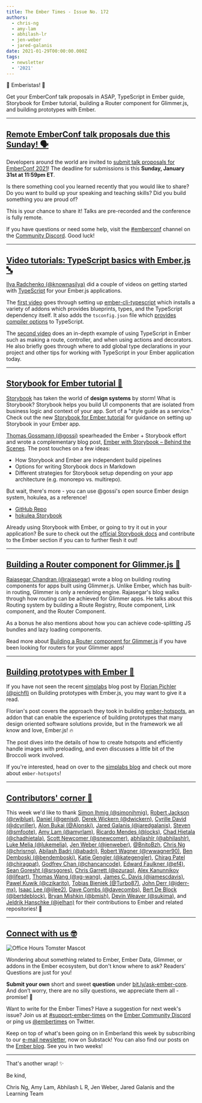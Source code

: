 ```yaml
---
title: The Ember Times - Issue No. 172
authors:
  - chris-ng
  - amy-lam
  - abhilash-lr
  - jen-weber
  - jared-galanis
date: 2021-01-29T00:00:00.000Z
tags:
  - newsletter
  - '2021'
---
```


👋 Emberistas! 🐹

Get your EmberConf talk proposals in ASAP, TypeScript in Ember guide, Storybook for Ember tutorial, building a Router component for Glimmer.js, and building prototypes with Ember.
  
---

## [Remote EmberConf talk proposals due this Sunday! 🗣](https://emberconf.com/become-a-speaker)

Developers around the world are invited to [submit talk proposals for EmberConf 2021](https://emberconf.com/become-a-speaker)! The deadline for submissions is this **Sunday, January 31st at 11:59pm ET**.

Is there something cool you learned recently that you would like to share? Do you want to build up your speaking and teaching skills? Did you build something you are proud of?

This is your chance to share it! Talks are pre-recorded and the conference is fully remote.

If you have questions or need some help, visit the [#emberconf](https://discord.com/channels/480462759797063690/480502413917421570) channel on the [Community Discord](https://emberjs.com/community/). Good luck!

---

## [Video tutorials: TypeScript basics with Ember.js 🔤](https://twitter.com/knownasilya/status/1349571457983127561)

[Ilya Radchenko (@knownasilya)](https://github.com/knownasilya) did a couple of videos on getting started with [TypeScript](https://www.typescriptlang.org/) for your Ember.js applications.

The [first video](https://www.youtube.com/watch?v=G7QWvhMXMSc) goes through setting up [ember-cli-typescript](https://github.com/typed-ember/ember-cli-typescript) which installs a variety of addons which provides blueprints, types, and the TypeScript dependency itself. It also adds the `tsconfig.json` file which [provides compiler options](https://www.typescriptlang.org/docs/handbook/tsconfig-json.html) to TypeScript.

The [second video](https://www.youtube.com/watch?v=FOrCbXW223E) does an in-depth example of using TypeScript in Ember such as making a route, controller, and when using actions and decorators. He also briefly goes through where to add global type declarations in your project and other tips for working with TypeScript in your Ember application today.

---

## [Storybook for Ember tutorial 🎨](https://www.learnstorybook.com/intro-to-storybook/ember/en/get-started/)

[Storybook](https://storybook.js.org/) has taken the world of **design systems** by storm! What is Storybook? Storybook helps you build UI components that are isolated from business logic and context of your app. Sort of a "style guide as a service." Check out the new [Storybook for Ember tutorial](https://www.learnstorybook.com/intro-to-storybook/ember/en/get-started/) for guidance on setting up Storybook in your Ember app.

[Thomas Gossmann (@gossi)](https://github.com/gossi) spearheaded the Ember + Storybook effort and wrote a complementary blog post, [Ember with Storybook – Behind the Scenes](https://gos.si/blog/ember-with-storybook-behind-the-scenes/). The post touches on a few ideas:

- How Storybook and Ember are independent build pipelines
- Options for writing Storybook docs in Markdown
- Different strategies for Storybook setup depending on your app architecture (e.g. monorepo vs. multirepo).

But wait, there's more - you can use @gossi's open source Ember design system, hokulea, as a reference!

- [GitHub Repo](https://github.com/hokulea/hokulea)
- [hokulea Storybook](https://hokulea.netlify.app/)

Already using Storybook with Ember, or going to try it out in your application? Be sure to check out the [official Storybook docs](https://storybook.js.org/docs/ember/get-started/introduction) and contribute to the Ember section if you can to further flesh it out!

---

## [Building a Router component for Glimmer.js 🧭](https://dev.to/rajasegar/building-a-router-component-for-glimmer-js-52bk)

[Rajasegar Chandran (@rajasegar)](https://github.com/rajasegar) wrote a blog on building routing components for apps built using Glimmer.js. Unlike Ember, which has built-in routing, Glimmer is only a rendering engine. Rajasegar's blog walks through how routing can be achieved for Glimmer apps. He talks about this Routing system by building a Route Registry, Route component, Link component, and the Router Component.

As a bonus he also mentions about how you can achieve code-splitting JS bundles and lazy loading components.

Read more about [Building a Router component for Glimmer.js](https://dev.to/rajasegar/building-a-router-component-for-glimmer-js-52bk) if you have been looking for routers for your Glimmer apps!

---

## [Building prototypes with Ember 🐹](https://twitter.com/simplabs/status/1338871240342327296)

If you have not seen the recent [simplabs](https://github.com/simplabs) blog post by [Florian Pichler (@pichfl)](https://github.com/pichfl) on Building prototypes with Ember.js, you may want to give it a read.

Florian's post covers the approach they took in building [ember-hotspots](https://github.com/simplabs/ember-hotspots), an addon that can enable the experience of building prototypes that many design oriented software solutions provide, but in the framework we all know and love, Ember.js! 🔥

The post dives into the details of how to create hotspots and efficiently handle images with preloading, and even discusses a little bit of the Broccoli work involved.

If you're interested, head on over to the [simplabs blog](https://simplabs.com/blog/2020/12/15/building-prototypes-with-emberjs-and-ember-hotspots/) and check out more about `ember-hotspots`!

---

## [Contributors' corner 👏](https://guides.emberjs.com/release/contributing/repositories/)

<p>This week we'd like to thank <a href="https://github.com/simonihmig" rel="noopener noreferrer" target="_blank">Simon Ihmig (@simonihmig)</a>, <a href="https://github.com/rwjblue" rel="noopener noreferrer" target="_blank">Robert Jackson (@rwjblue)</a>, <a href="https://github.com/genisd" rel="noopener noreferrer" target="_blank">Daniel (@genisd)</a>, <a href="https://github.com/dwickern" rel="noopener noreferrer" target="_blank">Derek Wickern (@dwickern)</a>, <a href="https://github.com/dcyriller" rel="noopener noreferrer" target="_blank">Cyrille David (@dcyriller)</a>, <a href="https://github.com/Alonski" rel="noopener noreferrer" target="_blank">Alon Bukai (@Alonski)</a>, <a href="https://github.com/jaredgalanis" rel="noopener noreferrer" target="_blank">Jared Galanis (@jaredgalanis)</a>, <a href="https://github.com/smfoote" rel="noopener noreferrer" target="_blank">Steven (@smfoote)</a>, <a href="https://github.com/amyrlam" rel="noopener noreferrer" target="_blank">Amy Lam (@amyrlam)</a>, <a href="https://github.com/locks" rel="noopener noreferrer" target="_blank">Ricardo Mendes (@locks)</a>, <a href="https://github.com/chadhietala" rel="noopener noreferrer" target="_blank">Chad Hietala (@chadhietala)</a>, <a href="https://github.com/snewcomer" rel="noopener noreferrer" target="_blank">Scott Newcomer (@snewcomer)</a>, <a href="https://github.com/abhilashlr" rel="noopener noreferrer" target="_blank">abhilashlr (@abhilashlr)</a>, <a href="https://github.com/lukemelia" rel="noopener noreferrer" target="_blank">Luke Melia (@lukemelia)</a>, <a href="https://github.com/jenweber" rel="noopener noreferrer" target="_blank">Jen Weber (@jenweber)</a>, <a href="https://github.com/BnitoBzh" rel="noopener noreferrer" target="_blank">@BnitoBzh</a>, <a href="https://github.com/chrisrng" rel="noopener noreferrer" target="_blank">Chris Ng (@chrisrng)</a>, <a href="https://github.com/abadri" rel="noopener noreferrer" target="_blank">Abilash Badri (@abadri)</a>, <a href="https://github.com/rwwagner90" rel="noopener noreferrer" target="_blank">Robert Wagner (@rwwagner90)</a>, <a href="https://github.com/bendemboski" rel="noopener noreferrer" target="_blank">Ben Demboski (@bendemboski)</a>, <a href="https://github.com/kategengler" rel="noopener noreferrer" target="_blank">Katie Gengler (@kategengler)</a>, <a href="https://github.com/chiragpat" rel="noopener noreferrer" target="_blank">Chirag Patel (@chiragpat)</a>, <a href="https://github.com/chancancode" rel="noopener noreferrer" target="_blank">Godfrey Chan (@chancancode)</a>, <a href="https://github.com/ef4" rel="noopener noreferrer" target="_blank">Edward Faulkner (@ef4)</a>, <a href="https://github.com/srsgores" rel="noopener noreferrer" target="_blank">Sean Goresht (@srsgores)</a>, <a href="https://github.com/pzuraq" rel="noopener noreferrer" target="_blank">Chris Garrett (@pzuraq)</a>, <a href="https://github.com/lifeart" rel="noopener noreferrer" target="_blank">Alex Kanunnikov (@lifeart)</a>, <a href="https://github.com/xg-wang" rel="noopener noreferrer" target="_blank">Thomas Wang (@xg-wang)</a>, <a href="https://github.com/jamescdavis" rel="noopener noreferrer" target="_blank">James C. Davis (@jamescdavis)</a>, <a href="https://github.com/czikarito" rel="noopener noreferrer" target="_blank">Pawel Kuwik (@czikarito)</a>, <a href="https://github.com/Turbo87" rel="noopener noreferrer" target="_blank">Tobias Bieniek (@Turbo87)</a>, <a href="https://github.com/jderr-mx" rel="noopener noreferrer" target="_blank">John Derr (@jderr-mx)</a>, <a href="https://github.com/ijlee2" rel="noopener noreferrer" target="_blank">Isaac Lee (@ijlee2)</a>, <a href="https://github.com/davecombs" rel="noopener noreferrer" target="_blank">Dave Combs (@davecombs)</a>, <a href="https://github.com/bertdeblock" rel="noopener noreferrer" target="_blank">Bert De Block (@bertdeblock)</a>, <a href="https://github.com/bmish" rel="noopener noreferrer" target="_blank">Bryan Mishkin (@bmish)</a>, <a href="https://github.com/sukima" rel="noopener noreferrer" target="_blank">Devin Weaver (@sukima)</a>, and <a href="https://github.com/jelhan" rel="noopener noreferrer" target="_blank">Jeldrik Hanschke (@jelhan)</a> for their contributions to Ember and related repositories! 💖</p>

---

## [Connect with us 🤓](https://docs.google.com/forms/d/e/1FAIpQLScqu7Lw_9cIkRtAiXKitgkAo4xX_pV1pdCfMJgIr6Py1V-9Og/viewform)

<div class="blog-row">
  <img class="float-right small transparent padded" alt="Office Hours Tomster Mascot" title="Readers' Questions" src="/images/tomsters/officehours.png" />

  <p>Wondering about something related to Ember, Ember Data, Glimmer, or addons in the Ember ecosystem, but don't know where to ask? Readers’ Questions are just for you!</p>

  <p><strong>Submit your own</strong> short and sweet <strong>question</strong> under <a href="https://bit.ly/ask-ember-core" target="rq">bit.ly/ask-ember-core</a>. And don’t worry, there are no silly questions, we appreciate them all - promise! 🤞</p>

  <p>Want to write for the Ember Times? Have a suggestion for next week's issue? Join us at <a href="https://discordapp.com/channels/480462759797063690/485450546887786506">#support-ember-times</a> on the <a href="https://discord.gg/emberjs">Ember Community Discord</a> or ping us <a href="https://twitter.com/embertimes">@embertimes</a> on Twitter.</p>

  <p>Keep on top of what's been going on in Emberland this week by subscribing to our <a href="https://embertimes.substack.com/">e-mail newsletter</a>, now on Substack! You can also find our posts on the <a href="https://blog.emberjs.com/tag/newsletter">Ember blog</a>. See you in two weeks!</p>
</div>

---

That's another wrap! ✨

Be kind,

Chris Ng, Amy Lam, Abhilash L R, Jen Weber, Jared Galanis and the Learning Team
